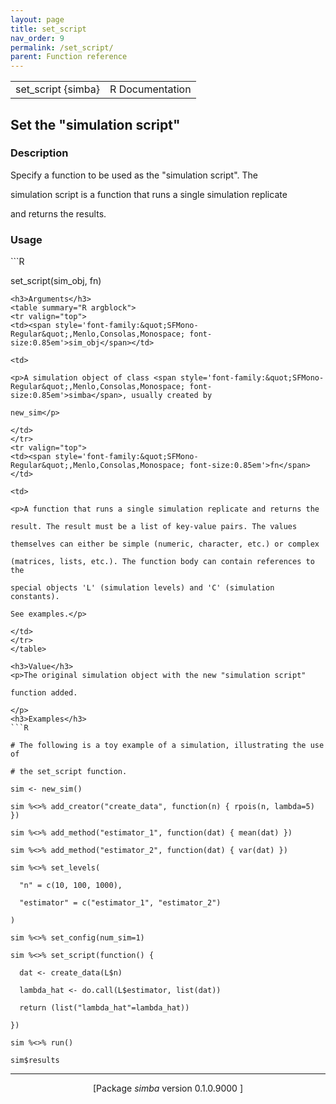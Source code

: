 ```yaml
---
layout: page
title: set_script 
nav_order: 9 
permalink: /set_script/
parent: Function reference
---
```


<table width="100%" summary="page for set_script {simba}"><tr>
<td>set_script {simba}</td>
<td style="text-align: right;">R Documentation</td>
</tr></table>

<h2>Set the "simulation script"</h2>
<h3>Description</h3>
<p>Specify a function to be used as the "simulation script". The
simulation script is a function that runs a single simulation replicate
and returns the results.
</p>
<h3>Usage</h3>
```R
set_script(sim_obj, fn)
```
<h3>Arguments</h3>
<table summary="R argblock">
<tr valign="top">
<td><span style='font-family:&quot;SFMono-Regular&quot;,Menlo,Consolas,Monospace; font-size:0.85em'>sim_obj</span></td>
<td>
<p>A simulation object of class <span style='font-family:&quot;SFMono-Regular&quot;,Menlo,Consolas,Monospace; font-size:0.85em'>simba</span>, usually created by
new_sim</p>
</td>
</tr>
<tr valign="top">
<td><span style='font-family:&quot;SFMono-Regular&quot;,Menlo,Consolas,Monospace; font-size:0.85em'>fn</span></td>
<td>
<p>A function that runs a single simulation replicate and returns the
result. The result must be a list of key-value pairs. The values
themselves can either be simple (numeric, character, etc.) or complex
(matrices, lists, etc.). The function body can contain references to the
special objects 'L' (simulation levels) and 'C' (simulation constants).
See examples.</p>
</td>
</tr>
</table>

<h3>Value</h3>
<p>The original simulation object with the new "simulation script"
function added.
</p>
<h3>Examples</h3>
```R
# The following is a toy example of a simulation, illustrating the use of
# the set_script function.
sim <- new_sim()
sim %<>% add_creator("create_data", function(n) { rpois(n, lambda=5) })
sim %<>% add_method("estimator_1", function(dat) { mean(dat) })
sim %<>% add_method("estimator_2", function(dat) { var(dat) })
sim %<>% set_levels(
  "n" = c(10, 100, 1000),
  "estimator" = c("estimator_1", "estimator_2")
)
sim %<>% set_config(num_sim=1)
sim %<>% set_script(function() {
  dat <- create_data(L$n)
  lambda_hat <- do.call(L$estimator, list(dat))
  return (list("lambda_hat"=lambda_hat))
})
sim %<>% run()
sim$results
```
<hr>

<div style="text-align: center;">[Package <em>simba</em> version 0.1.0.9000 ]</div>
